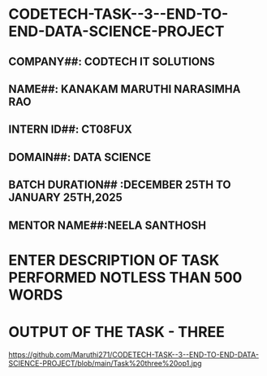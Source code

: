 # CODETECH-TASK--3--END-TO-END-DATA-SCIENCE-PROJECT

## COMPANY##: CODTECH IT SOLUTIONS

## NAME##: KANAKAM MARUTHI NARASIMHA RAO

## INTERN ID##: CT08FUX

## DOMAIN##: DATA SCIENCE

## BATCH DURATION## :DECEMBER 25TH TO JANUARY 25TH,2025

## MENTOR NAME##:NEELA SANTHOSH

# ENTER DESCRIPTION OF TASK PERFORMED NOTLESS THAN 500 WORDS

# OUTPUT OF THE TASK - THREE

https://github.com/Maruthi271/CODETECH-TASK--3--END-TO-END-DATA-SCIENCE-PROJECT/blob/main/Task%20three%20op1.jpg
